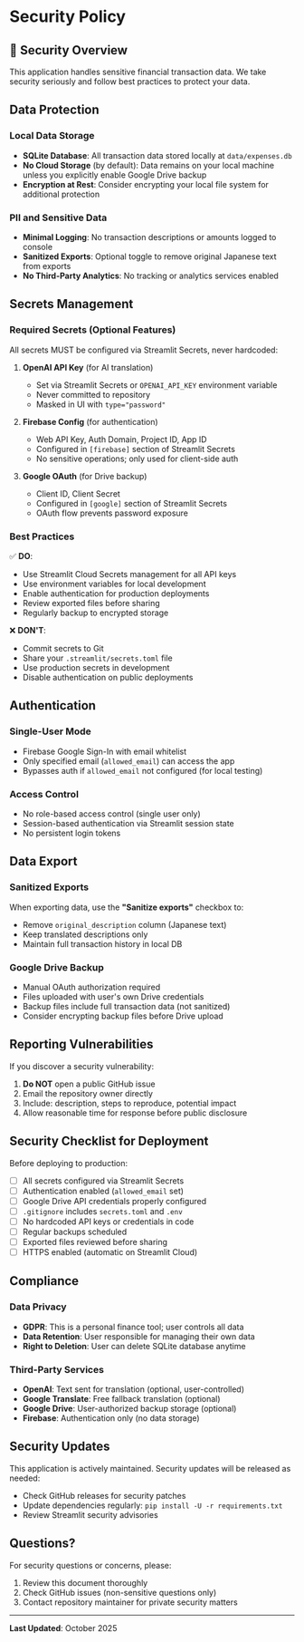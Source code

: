 # Security Policy

## 🔐 Security Overview

This application handles sensitive financial transaction data. We take security seriously and follow best practices to protect your data.

## Data Protection

### Local Data Storage
- **SQLite Database**: All transaction data stored locally at `data/expenses.db`
- **No Cloud Storage** (by default): Data remains on your local machine unless you explicitly enable Google Drive backup
- **Encryption at Rest**: Consider encrypting your local file system for additional protection

### PII and Sensitive Data
- **Minimal Logging**: No transaction descriptions or amounts logged to console
- **Sanitized Exports**: Optional toggle to remove original Japanese text from exports
- **No Third-Party Analytics**: No tracking or analytics services enabled

## Secrets Management

### Required Secrets (Optional Features)
All secrets MUST be configured via Streamlit Secrets, never hardcoded:

1. **OpenAI API Key** (for AI translation)
   - Set via Streamlit Secrets or `OPENAI_API_KEY` environment variable
   - Never committed to repository
   - Masked in UI with `type="password"`

2. **Firebase Config** (for authentication)
   - Web API Key, Auth Domain, Project ID, App ID
   - Configured in `[firebase]` section of Streamlit Secrets
   - No sensitive operations; only used for client-side auth

3. **Google OAuth** (for Drive backup)
   - Client ID, Client Secret
   - Configured in `[google]` section of Streamlit Secrets
   - OAuth flow prevents password exposure

### Best Practices
✅ **DO**:
- Use Streamlit Cloud Secrets management for all API keys
- Use environment variables for local development
- Enable authentication for production deployments
- Review exported files before sharing
- Regularly backup to encrypted storage

❌ **DON'T**:
- Commit secrets to Git
- Share your `.streamlit/secrets.toml` file
- Use production secrets in development
- Disable authentication on public deployments

## Authentication

### Single-User Mode
- Firebase Google Sign-In with email whitelist
- Only specified email (`allowed_email`) can access the app
- Bypasses auth if `allowed_email` not configured (for local testing)

### Access Control
- No role-based access control (single user only)
- Session-based authentication via Streamlit session state
- No persistent login tokens

## Data Export

### Sanitized Exports
When exporting data, use the **"Sanitize exports"** checkbox to:
- Remove `original_description` column (Japanese text)
- Keep translated descriptions only
- Maintain full transaction history in local DB

### Google Drive Backup
- Manual OAuth authorization required
- Files uploaded with user's own Drive credentials
- Backup files include full transaction data (not sanitized)
- Consider encrypting backup files before Drive upload

## Reporting Vulnerabilities

If you discover a security vulnerability:
1. **Do NOT** open a public GitHub issue
2. Email the repository owner directly
3. Include: description, steps to reproduce, potential impact
4. Allow reasonable time for response before public disclosure

## Security Checklist for Deployment

Before deploying to production:

- [ ] All secrets configured via Streamlit Secrets
- [ ] Authentication enabled (`allowed_email` set)
- [ ] Google Drive API credentials properly configured
- [ ] `.gitignore` includes `secrets.toml` and `.env`
- [ ] No hardcoded API keys or credentials in code
- [ ] Regular backups scheduled
- [ ] Exported files reviewed before sharing
- [ ] HTTPS enabled (automatic on Streamlit Cloud)

## Compliance

### Data Privacy
- **GDPR**: This is a personal finance tool; user controls all data
- **Data Retention**: User responsible for managing their own data
- **Right to Deletion**: User can delete SQLite database anytime

### Third-Party Services
- **OpenAI**: Text sent for translation (optional, user-controlled)
- **Google Translate**: Free fallback translation (optional)
- **Google Drive**: User-authorized backup storage (optional)
- **Firebase**: Authentication only (no data storage)

## Security Updates

This application is actively maintained. Security updates will be released as needed:
- Check GitHub releases for security patches
- Update dependencies regularly: `pip install -U -r requirements.txt`
- Review Streamlit security advisories

## Questions?

For security questions or concerns, please:
1. Review this document thoroughly
2. Check GitHub issues (non-sensitive questions only)
3. Contact repository maintainer for private security matters

---

**Last Updated**: October 2025

